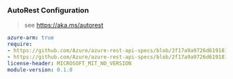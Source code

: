 ### AutoRest Configuration

> see https://aka.ms/autorest

``` yaml
azure-arm: true
require:
- https://github.com/Azure/azure-rest-api-specs/blob/2f17a9a9726d619181a456d274ced94643aaa3fa/specification/vmwarecloudsimple/resource-manager/readme.md
- https://github.com/Azure/azure-rest-api-specs/blob/2f17a9a9726d619181a456d274ced94643aaa3fa/specification/vmwarecloudsimple/resource-manager/readme.go.md
license-header: MICROSOFT_MIT_NO_VERSION
module-version: 0.1.0
```